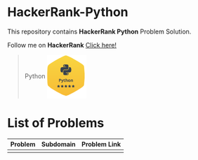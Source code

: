 # HackerRank-Python
This repository contains **HackerRank Python** Problem Solution.

Follow me on **HackerRank** [Click here!](https://www.hackerrank.com/arwazkhan189)

> Python  <code><img align="center" height='100' src='https://github.com/arwazkhan189/HackerRank-Python/blob/main/python.png' alt="Python"/></code>

# List of Problems


| Problem     | Subdomain   | Problem Link|
| ----------- | ----------- | ----------- |
|             |             |             |
